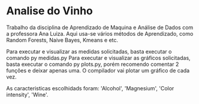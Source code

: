 # Analise do Vinho
Trabalho da disciplina de Aprendizado de Maquina e Análise de Dados com a professora Ana Luiza. Aqui usa-se vários métodos de Aprendizado, como Random Forests, Naive Bayes, Kmeans e etc.

Para executar e visualizar as medidas solicitadas, basta  executar o comando py medidas.py
Para executar e visualizar as gráficos solicitadas, basta  executar o comando py plots.py, porém recomendo comentar 2 funções e deixar apenas uma. O compilador vai plotar um gráfico de cada vez. 

As caracteristicas escolhidads foram: 'Alcohol', 'Magnesium', 'Color intensity', 'Wine'.
